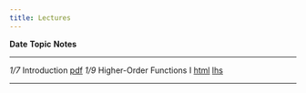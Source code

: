 ```yaml
---
title: Lectures
---
```

     
    
**Date**     **Topic**                                          **Notes**
--------     ----------------------------------------------     --------------
   *1/7*     Introduction                                       [pdf][lec1] 
   *1/9*     Higher-Order Functions I                           [html][lec2] [lhs][lhs2]

----------------------------------------------------------------------------------

[lec1]: static/lec1-2x2.pdf
[lec2]: lectures/higher-order-1.html
[lhs2]: lectures/higher-order-1.lhs







